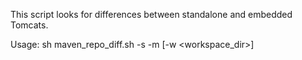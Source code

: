 This script looks for differences between standalone and embedded Tomcats.

Usage:
	sh maven_repo_diff.sh -s <tomcat standalone zip> -m <maven repo zip> [-w <workspace_dir>]
